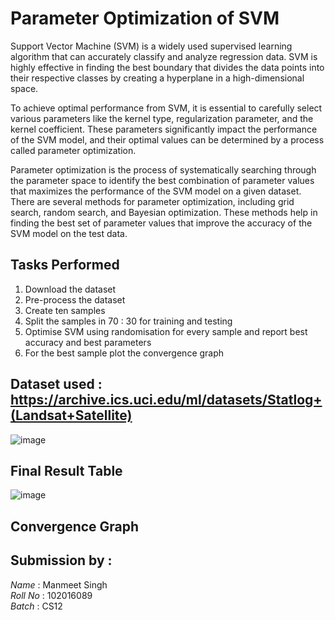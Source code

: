 # Parameter Optimization of SVM


Support Vector Machine (SVM) is a widely used supervised learning algorithm that can accurately classify and analyze regression data. SVM is highly effective in finding the best boundary that divides the data points into their respective classes by creating a hyperplane in a high-dimensional space.

To achieve optimal performance from SVM, it is essential to carefully select various parameters like the kernel type, regularization parameter, and the kernel coefficient. These parameters significantly impact the performance of the SVM model, and their optimal values can be determined by a process called parameter optimization.

Parameter optimization is the process of systematically searching through the parameter space to identify the best combination of parameter values that maximizes the performance of the SVM model on a given dataset. There are several methods for parameter optimization, including grid search, random search, and Bayesian optimization. These methods help in finding the best set of parameter values that improve the accuracy of the SVM model on the test data.


## Tasks Performed
1. Download the dataset
2. Pre-process the dataset
3. Create ten samples 
4. Split the samples in  70 : 30 for training and testing
5. Optimise SVM using randomisation for every sample and report best accuracy and best parameters
6. For the best sample plot the convergence graph


## Dataset used : https://archive.ics.uci.edu/ml/datasets/Statlog+(Landsat+Satellite)

![image](https://user-images.githubusercontent.com/98878944/233161997-fd0d3686-1ce2-4ce8-bc98-e921025b900f.png)

## Final Result Table

![image](https://user-images.githubusercontent.com/98878944/233163183-83c0e11e-75d1-4b2c-a5d2-9c2dcf9fae28.png)

## Convergence Graph



## Submission by :
*Name* : Manmeet Singh
<br>
*Roll No* : 102016089
<br>
*Batch* : CS12





